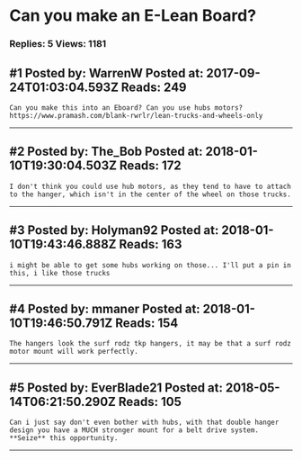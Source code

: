 # Can you make an E-Lean Board?

### Replies: 5 Views: 1181

## \#1 Posted by: WarrenW Posted at: 2017-09-24T01:03:04.593Z Reads: 249

```
Can you make this into an Eboard? Can you use hubs motors? https://www.pramash.com/blank-rwrlr/lean-trucks-and-wheels-only
```

---
## \#2 Posted by: The_Bob Posted at: 2018-01-10T19:30:04.503Z Reads: 172

```
I don't think you could use hub motors, as they tend to have to attach to the hanger, which isn't in the center of the wheel on those trucks.
```

---
## \#3 Posted by: Holyman92 Posted at: 2018-01-10T19:43:46.888Z Reads: 163

```
i might be able to get some hubs working on those... I'll put a pin in this, i like those trucks
```

---
## \#4 Posted by: mmaner Posted at: 2018-01-10T19:46:50.791Z Reads: 154

```
The hangers look the surf rodz tkp hangers, it may be that a surf rodz motor mount will work perfectly.
```

---
## \#5 Posted by: EverBlade21 Posted at: 2018-05-14T06:21:50.290Z Reads: 105

```
Can i just say don't even bother with hubs, with that double hanger design you have a MUCH stronger mount for a belt drive system. **Seize** this opportunity.
```

---
